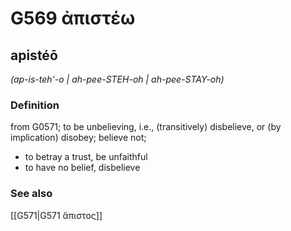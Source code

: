 # G569 ἀπιστέω

## apistéō

_(ap-is-teh'-o | ah-pee-STEH-oh | ah-pee-STAY-oh)_

### Definition

from G0571; to be unbelieving, i.e., (transitively) disbelieve, or (by implication) disobey; believe not; 

- to betray a trust, be unfaithful
- to have no belief, disbelieve

### See also

[[G571|G571 ἄπιστος]]
